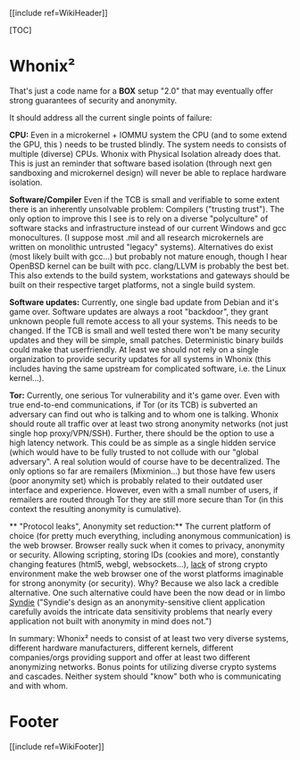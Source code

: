 [[include ref=WikiHeader]]

[TOC]

# Whonix² #
That's just a code name for a **BOX** setup "2.0" that may eventually offer strong guarantees of security and anonymity.

It should address all the current single points of failure:

**CPU:** Even in a microkernel + IOMMU system the CPU (and to some extend the GPU, this ) needs to be trusted blindly. The system needs to consists of multiple (diverse) CPUs. Whonix with Physical Isolation already does that. This is just an reminder that software based isolation (through next gen sandboxing and microkernel design) will never be able to replace hardware isolation.

**Software/Compiler** Even if the TCB is small and verifiable to some extent there is an inherently unsolvable problem: Compilers ("trusting trust"). The only option to improve this I see is to rely on a diverse "polyculture" of software stacks and infrastructure instead of our current Windows and gcc monocultures. (I suppose most .mil and all research microkernels are written on monolithic untrusted "legacy" systems). Alternatives do exist (most likely built with gcc...) but probably not mature enough, though I hear OpenBSD kernel can be built with pcc. clang/LLVM is probably the best bet. This also extends to the build system, workstations and gateways should be built on their respective target platforms, not a single build system. 

**Software updates:** Currently, one single bad update from Debian and it's game over. Software updates are always a root "backdoor", they grant unknown people full remote access to all your systems. This needs to be changed. If the TCB is small and well tested there won't be many security updates and they will be simple, small patches. Deterministic binary builds could make that userfriendly. At least we should not rely on a single organization to provide security updates for all systems in Whonix (this includes having the same upstream for complicated software, i.e. the Linux kernel...).

**Tor:** Currently, one serious Tor vulnerability and it's game over. Even with true end-to-end communications, if Tor (or its TCB) is subverted an adversary can find out who is talking and to whom one is talking. Whonix should route all traffic over at least two strong anonymity networks (not just single hop proxy/VPN/SSH). Further, there should be the option to use a high latency network. This could be as simple as a single hidden service (which would have to be fully trusted to not collude with our "global adversary". A real solution would of course have to be decentralized. The only options so far are remailers (Mixminion...) but those have few users (poor anonymity set) which is probably related to their outdated user interface and experience. However, even with a small number of users, if remailers are routed through Tor they are still more secure than Tor (in this context the resulting anonymity is cumulative).

** "Protocol leaks", Anonymity set reduction:**  The current platform of choice (for pretty much everything, including anonymous communication) is the web browser. Browser really suck when it comes to privacy, anonymity or security. Allowing scripting, storing IDs (cookies and more), constantly changing features (html5, webgl, websockets...), [lack](http://rdist.root.org/2010/11/29/final-post-on-javascript-crypto/) of strong crypto environment make the web browser one of the worst platforms imaginable for strong anonymity (or security). Why? Because we also lack a credible alternative. One such alternative could have been the now dead or in limbo [Syndie](http://syndie.i2p2.de/) ("Syndie's design as an anonymity-sensitive client application carefully avoids the intricate data sensitivity problems that nearly every application not built with anonymity in mind does not.")

In summary: Whonix² needs to consist of at least two very diverse systems, different hardware manufacturers, different kernels, different companies/orgs providing support and offer at least two different anonymizing networks. Bonus points for utilizing diverse crypto systems and cascades. Neither system should "know" both who is communicating and with whom. 

# Footer #
[[include ref=WikiFooter]]